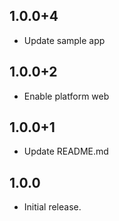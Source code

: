 ## 1.0.0+4
* Update sample app
## 1.0.0+2
* Enable platform web
## 1.0.0+1
* Update README.md
## 1.0.0
* Initial release.
